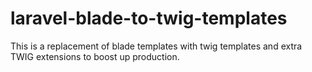 # laravel-blade-to-twig-templates
This is a replacement of blade templates with twig templates and extra TWIG extensions to boost up production.
